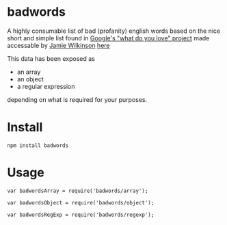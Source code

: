 badwords
========

A highly consumable list of bad (profanity) english words based on the nice short and simple list found in [Google's "what do you love" project](http://www.wdyl.com/) made accessable by [Jamie Wilkinson](https://gist.github.com/jamiew) [here](https://gist.github.com/jamiew/1112488)


This data has been exposed as
- an array
- an object
- a regular expression

depending on what is required for your purposes.


Install
=======

    npm install badwords

Usage
=====

    var badwordsArray = require('badwords/array');

    var badwordsObject = require('badwords/object');

    var badwordsRegExp = require('badwords/regexp');

